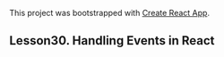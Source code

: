 This project was bootstrapped with [Create React App](https://github.com/facebook/create-react-app).

## Lesson30. Handling Events in React
